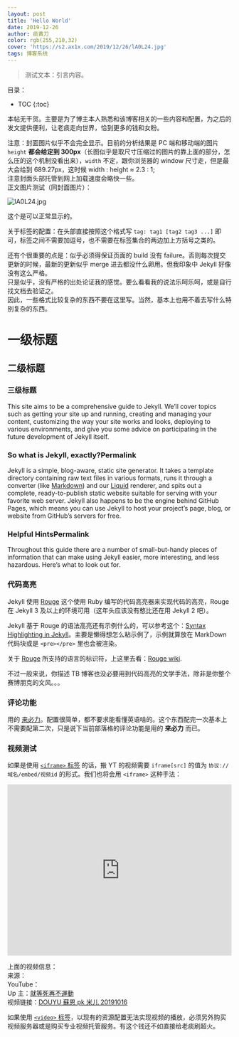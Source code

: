 ```yaml
---
layout: post
title: 'Hello World'
date: 2019-12-26
author: 痰黄刀
color: rgb(255,210,32)
cover: 'https://s2.ax1x.com/2019/12/26/lA0L24.jpg'
tags: 博客系统
---
```


> 测试文本：引言内容。

目录：

* TOC
{:toc}

本帖无干货。主要是为了博主本人熟悉和该博客相关的一些内容和配置，为之后的发文提供便利，让老痰走向世界，恰到更多的钱和女粉。

注意：封面图片似乎不会完全显示。目前的分析结果是 PC 端和移动端的图片 `height` **都会给定到 300px**（长图似乎是取尺寸压缩过的图片的靠上面的部分，怎么压的这个机制没看出来），`width` 不定，跟你浏览器的 window 尺寸走，但是最大会给到 689.27px，这时候 width : height ≈ 2.3 : 1; <br/>注意封面头部托管到网上加载速度会略快一些。<br/>正文图片测试（同封面图片）：

![lA0L24.jpg](https://s2.ax1x.com/2019/12/26/lA0L24.jpg)

这个是可以正常显示的。

关于标签的配置：在头部直接按照这个格式写 `tag: tag1 [tag2 tag3 ...]` 即可，标签之间不需要加逗号，也不需要在标签集合的两边加上方括号之类的。

还有个很重要的点是：似乎必须得保证页面的 build 没有 failure。否则每次提交更新的时候，最新的更新似乎 merge 进去都没什么卵用。但我印象中 Jekyll 好像没有这么严格。<br/>只是似乎，没有严格的出处论证我的感觉。要么看看我的说法乐呵乐呵，或是自行找文档去验证之。<br/>因此，一些格式比较复杂的东西不要在这里写。当然，基本上也用不着去写什么特别复杂的东西。

# 一级标题

## 二级标题

### 三级标题

This site aims to be a comprehensive guide to Jekyll. We’ll cover topics such as getting your site up and running, creating and managing your content, customizing the way your site works and looks, deploying to various environments, and give you some advice on participating in the future development of Jekyll itself.

### So what is Jekyll, exactly?Permalink

Jekyll is a simple, blog-aware, static site generator. It takes a template directory containing raw text files in various formats, runs it through a converter (like [Markdown](https://daringfireball.net/projects/markdown/)) and our [Liquid](https://github.com/Shopify/liquid/wiki) renderer, and spits out a complete, ready-to-publish static website suitable for serving with your favorite web server. Jekyll also happens to be the engine behind GitHub Pages, which means you can use Jekyll to host your project’s page, blog, or website from GitHub’s servers for free.

### Helpful HintsPermalink

Throughout this guide there are a number of small-but-handy pieces of information that can make using Jekyll easier, more interesting, and less hazardous. Here’s what to look out for.

### 代码高亮

Jekyll 使用 [Rouge](http://rouge.jneen.net) 这个使用 Ruby 编写的代码高亮器来实现代码的高亮，Rouge 在 Jekyll 3 及以上的环境可用（这年头应该没有憨比还在用 Jekyll 2 吧）。

Jekyll 基于 Rouge 的语法高亮还有示例什么的，可以参考这个：[Syntax Highlighting in Jekyll](http://sangsoonam.github.io/2019/01/20/syntax-highlighting-in-jekyll.html)。主要是懒得想怎么粘示例了，示例就算放在 MarkDown 代码块或是 `<pre></pre>` 里也会被渲染。

关于 [Rouge](http://rouge.jneen.net) 所支持的语言的标识符，上这里去看：[Rouge wiki](https://github.com/rouge-ruby/rouge/wiki/List-of-supported-languages-and-lexers).

不过一般来说，你描述 TB 博客也没必要用到代码高亮的文学手法，除非是你整个赛博朋克的文风。。。

### 评论功能

用的 [来必力](http://livere.com/)。配置很简单，都不要求能看懂英语啥的。这个东西配完一次基本上不需要配第二次，只是说下当前部落格的评论功能是用的 **来必力** 而已。

### 视频测试

如果是使用 [`<iframe>` 标签](https://developer.mozilla.org/en-US/docs/Web/HTML/Element/iframe) 的话，搬 YT 的视频需要 `iframe[src]` 的值为 `协议://域名/embed/视频id` 的形式。我们也将会用 `<iframe>` 这种手法：

<iframe type="text/html" width="100%" height="385" src="https://www.youtube.com/embed/VHRDPSOAC0A" frameborder="0"></iframe>

上面的视频信息：<br/>来源：<br/>YouTube：<br/>Up 主：[就等死再不運動](https://www.youtube.com/user/jkg8954200)<br/>视频链接：[DOUYU 蘇恩 pk 米儿 20191016](https://www.youtube.com/watch?v=VHRDPSOAC0A)

如果使用 [`<video>` 标签](https://developer.mozilla.org/en-US/docs/Web/HTML/Element/video)，以现有的资源配置无法实现视频的播放，必须另外购买视频服务器或是购买专业视频托管服务。有这个钱还不如直接给老痰刷超火。